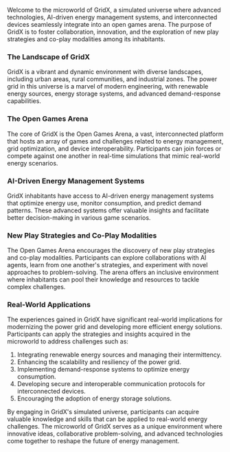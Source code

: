 Welcome to the microworld of GridX, a simulated universe where advanced technologies, AI-driven energy management systems, and interconnected devices seamlessly integrate into an open games arena. The purpose of GridX is to foster collaboration, innovation, and the exploration of new play strategies and co-play modalities among its inhabitants.

### The Landscape of GridX

GridX is a vibrant and dynamic environment with diverse landscapes, including urban areas, rural communities, and industrial zones. The power grid in this universe is a marvel of modern engineering, with renewable energy sources, energy storage systems, and advanced demand-response capabilities.

### The Open Games Arena

The core of GridX is the Open Games Arena, a vast, interconnected platform that hosts an array of games and challenges related to energy management, grid optimization, and device interoperability. Participants can join forces or compete against one another in real-time simulations that mimic real-world energy scenarios.

### AI-Driven Energy Management Systems

GridX inhabitants have access to AI-driven energy management systems that optimize energy use, monitor consumption, and predict demand patterns. These advanced systems offer valuable insights and facilitate better decision-making in various game scenarios.

### New Play Strategies and Co-Play Modalities

The Open Games Arena encourages the discovery of new play strategies and co-play modalities. Participants can explore collaborations with AI agents, learn from one another's strategies, and experiment with novel approaches to problem-solving. The arena offers an inclusive environment where inhabitants can pool their knowledge and resources to tackle complex challenges.

### Real-World Applications

The experiences gained in GridX have significant real-world implications for modernizing the power grid and developing more efficient energy solutions. Participants can apply the strategies and insights acquired in the microworld to address challenges such as:

1. Integrating renewable energy sources and managing their intermittency.
2. Enhancing the scalability and resiliency of the power grid.
3. Implementing demand-response systems to optimize energy consumption.
4. Developing secure and interoperable communication protocols for interconnected devices.
5. Encouraging the adoption of energy storage solutions.

By engaging in GridX's simulated universe, participants can acquire valuable knowledge and skills that can be applied to real-world energy challenges. The microworld of GridX serves as a unique environment where innovative ideas, collaborative problem-solving, and advanced technologies come together to reshape the future of energy management.
